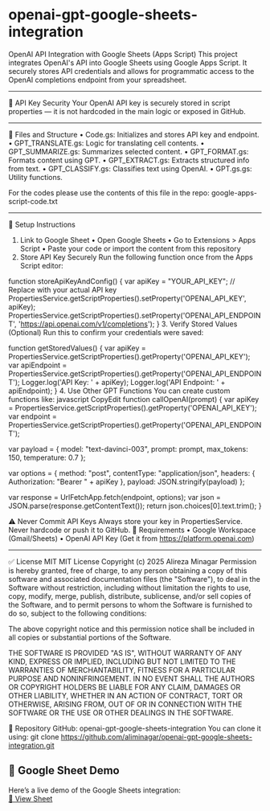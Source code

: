 # openai-gpt-google-sheets-integration
OpenAI API Integration with Google Sheets (Apps Script)
This project integrates OpenAI's API into Google Sheets using Google Apps Script. It securely stores API credentials and allows for programmatic access to the OpenAI completions endpoint from your spreadsheet.
________________________________________
🔐 API Key Security
Your OpenAI API key is securely stored in script properties — it is not hardcoded in the main logic or exposed in GitHub.
________________________________________
📁 Files and Structure
•	Code.gs: Initializes and stores API key and endpoint.
•	GPT_TRANSLATE.gs: Logic for translating cell contents.
•	GPT_SUMMARIZE.gs: Summarizes selected content.
•	GPT_FORMAT.gs: Formats content using GPT.
•	GPT_EXTRACT.gs: Extracts structured info from text.
•	GPT_CLASSIFY.gs: Classifies text using OpenAI.
•	GPT.gs.gs: Utility functions.

For the codes please use the contents of this file in the repo: google-apps-script-code.txt
________________________________________
🔧 Setup Instructions
1. Link to Google Sheet
•	Open Google Sheets
•	Go to Extensions > Apps Script
•	Paste your code or import the content from this repository
2. Store API Key Securely
Run the following function once from the Apps Script editor:

function storeApiKeyAndConfig() {
  var apiKey = "YOUR_API_KEY"; // Replace with your actual API key
  PropertiesService.getScriptProperties().setProperty('OPENAI_API_KEY', apiKey);
  PropertiesService.getScriptProperties().setProperty('OPENAI_API_ENDPOINT', 'https://api.openai.com/v1/completions');
}
3. Verify Stored Values (Optional)
Run this to confirm your credentials were saved:

function getStoredValues() {
  var apiKey = PropertiesService.getScriptProperties().getProperty('OPENAI_API_KEY');
  var apiEndpoint = PropertiesService.getScriptProperties().getProperty('OPENAI_API_ENDPOINT');
  Logger.log('API Key: ' + apiKey);
  Logger.log('API Endpoint: ' + apiEndpoint);
}
4. Use Other GPT Functions
You can create custom functions like:
javascript
CopyEdit
function callOpenAI(prompt) {
  var apiKey = PropertiesService.getScriptProperties().getProperty('OPENAI_API_KEY');
  var endpoint = PropertiesService.getScriptProperties().getProperty('OPENAI_API_ENDPOINT');

  var payload = {
    model: "text-davinci-003",
    prompt: prompt,
    max_tokens: 150,
    temperature: 0.7
  };

  var options = {
    method: "post",
    contentType: "application/json",
    headers: {
      Authorization: "Bearer " + apiKey
    },
    payload: JSON.stringify(payload)
  };

  var response = UrlFetchApp.fetch(endpoint, options);
  var json = JSON.parse(response.getContentText());
  return json.choices[0].text.trim();
}

⚠️ Never Commit API Keys
Always store your key in PropertiesService. Never hardcode or push it to GitHub.
📌 Requirements
•	Google Workspace (Gmail/Sheets)
•	OpenAI API Key (Get it from https://platform.openai.com)
________________________________________
✅ License
MIT
MIT License
Copyright (c) 2025 Alireza Minagar
Permission is hereby granted, free of charge, to any person obtaining a copy of this software and associated documentation files (the "Software"), to deal in the Software without restriction, including without limitation the rights  to use, copy, modify, merge, publish, distribute, sublicense, and/or sell      copies of the Software, and to permit persons to whom the Software is furnished to do so, subject to the following conditions:                        

The above copyright notice and this permission notice shall be included in all copies or substantial portions of the Software.                                

THE SOFTWARE IS PROVIDED "AS IS", WITHOUT WARRANTY OF ANY KIND, EXPRESS OR IMPLIED, INCLUDING BUT NOT LIMITED TO THE WARRANTIES OF MERCHANTABILITY, FITNESS FOR A PARTICULAR PURPOSE AND NONINFRINGEMENT. IN NO EVENT SHALL THE    AUTHORS OR COPYRIGHT HOLDERS BE LIABLE FOR ANY CLAIM, DAMAGES OR OTHER LIABILITY, WHETHER IN AN ACTION OF CONTRACT, TORT OR OTHERWISE, ARISING FROM,  OUT OF OR IN CONNECTION WITH THE SOFTWARE OR THE USE OR OTHER DEALINGS IN THE  SOFTWARE.

📂 Repository
GitHub: openai-gpt-google-sheets-integration
You can clone it using:
git clone https://github.com/aliminagar/openai-gpt-google-sheets-integration.git

## 📄 Google Sheet Demo

Here’s a live demo of the Google Sheets integration:  
[🔗 View Sheet](https://docs.google.com/spreadsheets/d/1o4e89HYO1L7f60T1jfd3xEiER_XcNf_PRx2DdIcbPb0/edit?usp=sharing)

